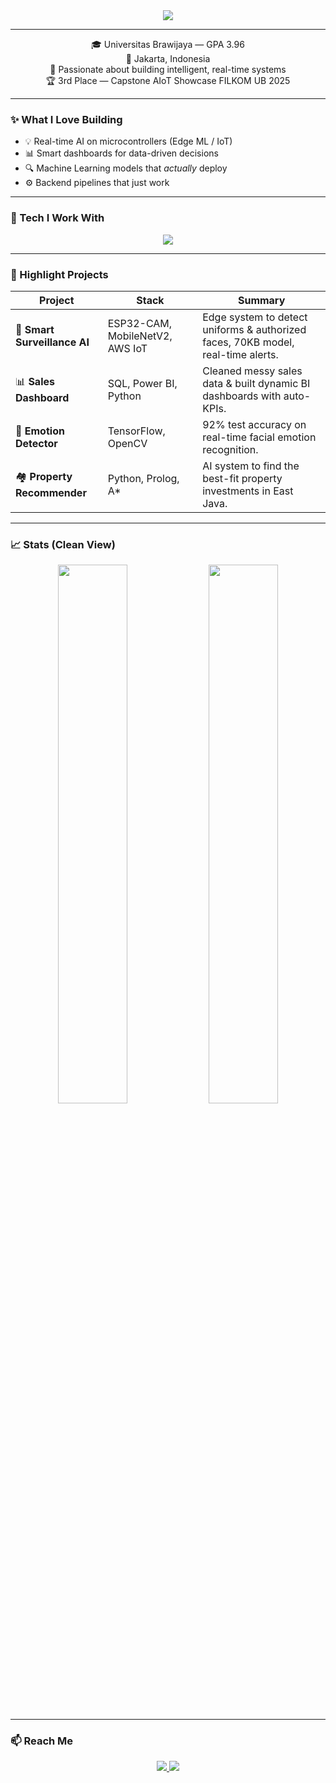 <!-- GitHub Profile | Elegant, Aesthetic, Minimalist -->

<div align="center">
  <img src="https://readme-typing-svg.demolab.com?font=SF+Mono&size=26&pause=1200&color=000000&center=true&vCenter=true&width=500&lines=Hey%2C+I%27m+Adi+Nuhgraha.;Computer+Engineering+%F0%9F%96%A5%EF%B8%8F;ML+%7C+Data+%7C+Edge+Systems+Enthusiast.">
</div>

---

<div align="center">

🎓 Universitas Brawijaya — GPA 3.96  
📍 Jakarta, Indonesia  
🧠 Passionate about building intelligent, real-time systems  
🏆 3rd Place — Capstone AIoT Showcase FILKOM UB 2025  

</div>

---

### ✨ What I Love Building

- 💡 Real-time AI on microcontrollers (Edge ML / IoT)
- 📊 Smart dashboards for data-driven decisions
- 🔍 Machine Learning models that *actually* deploy
- ⚙️ Backend pipelines that just work

---

### 🔧 Tech I Work With

<div align="center">
  <img src="https://skillicons.dev/icons?i=python,cpp,sql,js,java,tensorflow,keras,docker,git,aws,azure,mongodb,figma&perline=7" />
</div>

---

### 🚀 Highlight Projects

| Project | Stack | Summary |
|--------|-------|---------|
| 🎯 **Smart Surveillance AI** | ESP32-CAM, MobileNetV2, AWS IoT | Edge system to detect uniforms & authorized faces, 70KB model, real-time alerts. |
| 📊 **Sales Dashboard** | SQL, Power BI, Python | Cleaned messy sales data & built dynamic BI dashboards with auto-KPIs. |
| 🧠 **Emotion Detector** | TensorFlow, OpenCV | 92% test accuracy on real-time facial emotion recognition. |
| 🏘️ **Property Recommender** | Python, Prolog, A* | AI system to find the best-fit property investments in East Java. |

---

### 📈 Stats (Clean View)

<div align="center">
  <img src="https://github-readme-stats.vercel.app/api?username=adiikusuma&show_icons=false&theme=default&hide_border=true" width="47%" />
  <img src="https://github-readme-stats.vercel.app/api/top-langs/?username=adiikusuma&layout=compact&theme=default&hide_border=true" width="47%" />
</div>

---

### 📫 Reach Me

<div align="center">
  <a href="mailto:adikusuma@student.ub.ac.id">
    <img src="https://img.shields.io/badge/Gmail-adikusuma%40student.ub.ac.id-black?style=flat-square&logo=gmail&logoColor=white">
  </a>
  <a href="https://www.linkedin.com/in/adiikusuma/">
    <img src="https://img.shields.io/badge/LinkedIn-Adi%20Nuhgraha-0A66C2?style=flat-square&logo=linkedin&logoColor=white">
  </a>
</div>
